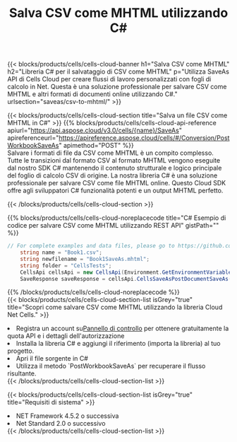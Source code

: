 ﻿---
title:  Salva CSV come MHTML utilizzando C#
description: Utilizzando Aspose.Cells Cloud SDK per C# per salvare il file in formato CSV come file in formato MHTML.
kwords: Excel, Save CSV as MHTML, REST, C#
howto: How to save CSV as MHTML using Aspose.Cells Cloud C# library.
---
{{< blocks/products/cells/cells-cloud-banner h1="Salva CSV come MHTML" h2="Libreria C# per il salvataggio di CSV come MHTML" p="Utilizza SaveAs API di Cells Cloud per creare flussi di lavoro personalizzati con fogli di calcolo in Net. Questa è una soluzione professionale per salvare CSV come MHTML e altri formati di documenti online utilizzando C#." urlsection="saveas/csv-to-mhtml/" >}}

{{< blocks/products/cells/cells-cloud-section title="Salva un file CSV come MHTML in C#" >}}
{{% blocks/products/cells/cells-cloud-api-reference apiurl="https://api.aspose.cloud/v3.0/cells/{name}/SaveAs" apireferenceurl="https://apireference.aspose.cloud/cells/#/Conversion/PostWorkbookSaveAs" apimethod="POST" %}}
<br/>
Salvare i formati di file da CSV come MHTML è un compito complesso. Tutte le transizioni dal formato CSV al formato MHTML vengono eseguite dal nostro SDK C# mantenendo il contenuto strutturale e logico principale del foglio di calcolo CSV di origine. La nostra libreria C# è una soluzione professionale per salvare CSV come file MHTML online. Questo Cloud SDK offre agli sviluppatori C# funzionalità potenti e un output MHTML perfetto.

{{< /blocks/products/cells/cells-cloud-section >}}

{{% blocks/products/cells/cells-cloud-noreplacecode title="C# Esempio di codice per salvare CSV come MHTML utilizzando REST API" gistPath="" %}}
  
```cs
// For complete examples and data files, please go to https://github.com/aspose-cells-cloud/aspose-cells-cloud-dotnet/
    string name = "Book1.csv";
    string newfilename = "Book1SaveAs.mhtml";
    string folder = "CellsTests";
    CellsApi cellsApi = new CellsApi(Environment.GetEnvironmentVariable("ProductClientId"), Environment.GetEnvironmentVariable("ProductClientSecret"));
    SaveResponse saveResponse = cellsApi.CellsSaveAsPostDocumentSaveAs(name, null, newfilename, null,null,folder);
```
  
{{% /blocks/products/cells/cells-cloud-noreplacecode %}}
<br/>
{{< blocks/products/cells/cells-cloud-section-list isGrey="true" title="Scopri come salvare CSV come MHTML utilizzando la libreria Cloud Net Cells." >}}
<li> Registra un account su<a href="https://dashboard.aspose.cloud/">Pannello di controllo</a> per ottenere gratuitamente la quota API e i dettagli dell'autorizzazione</li>
<li>Installa la libreria C# e aggiungi il riferimento (importa la libreria) al tuo progetto.</li>
<li>Apri il file sorgente in C#</li>
<li>Utilizza il metodo `PostWorkbookSaveAs` per recuperare il flusso risultante.</li>
{{< /blocks/products/cells/cells-cloud-section-list >}}

{{< blocks/products/cells/cells-cloud-section-list isGrey="true" title="Requisiti di sistema" >}}
<li>NET Framework 4.5.2 o successiva</li>
<li>Net Standard 2.0 o successivo</li>
{{< /blocks/products/cells/cells-cloud-section-list >}}

